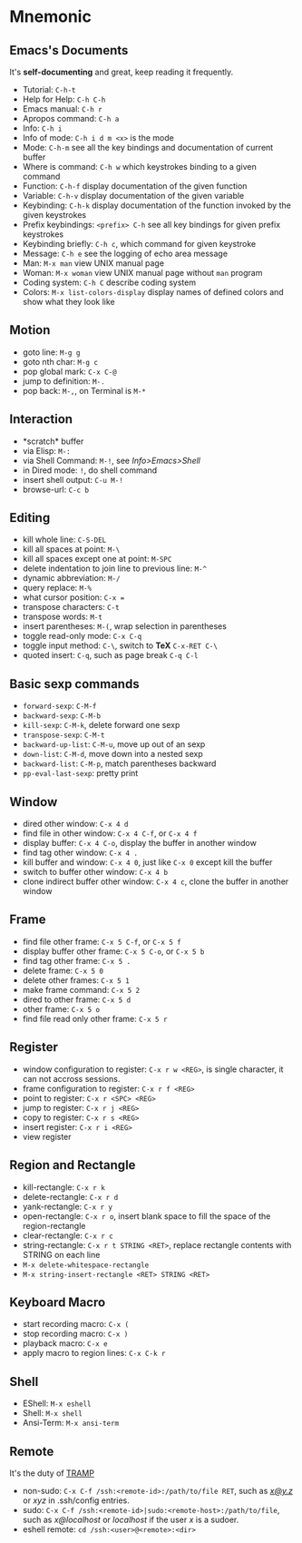 # Mnemonic


## Emacs's Documents
It's **self-documenting** and great, keep reading it frequently.

* Tutorial: ```C-h-t```
* Help for Help: ```C-h C-h```
* Emacs manual: ```C-h r```
* Apropos command: ```C-h a```
* Info: ```C-h i```
* Info of mode: ```C-h i d m <x>``` *<x>* is the mode
* Mode: ```C-h-m``` see all the key bindings and documentation of current buffer
* Where is command: ```C-h w``` which keystrokes binding to a given command
* Function: ```C-h-f``` display documentation of the given function
* Variable: ```C-h-v``` display documentation of the given variable
* Keybinding: ```C-h-k``` display documentation of the function invoked by the given keystrokes
* Prefix keybindings: ```<prefix> C-h``` see all key bindings for given prefix keystrokes
* Keybinding briefly: ```C-h c```, which command for given keystroke
* Message: ```C-h e``` see the logging of echo area message
* Man: ```M-x man``` view UNIX manual page
* Woman: ```M-x woman``` view UNIX manual page without ```man``` program
* Coding system: ```C-h C``` describe coding system
* Colors: ```M-x list-colors-display``` display names of defined colors and show what
they look like


## Motion
* goto line: ```M-g g```
* goto nth char: ```M-g c```
* pop global mark: ```C-x C-@```
* jump to definition: ```M-.```
* pop back: ```M-,```, on Terminal is ```M-*```

## Interaction
* \*scratch\* buffer
* via Elisp: ```M-:```
* via Shell Command: ```M-!```, see *Info>Emacs>Shell*
* in Dired mode: ```!```, do shell command
* insert shell output: ```C-u M-!```
* browse-url: ```C-c b```

## Editing
* kill whole line: ```C-S-DEL```
* kill all spaces at point: ```M-\```
* kill all spaces except one at point: ```M-SPC```
* delete indentation to join line to previous line: ```M-^```
* dynamic abbreviation: ```M-/```
* query replace: ```M-%```
* what cursor position: ```C-x =```
* transpose characters: ```C-t```
* transpose words: ```M-t```
* insert parentheses: ```M-(```, wrap selection in parentheses
* toggle read-only mode: ```C-x C-q```
* toggle input method: ```C-\```, switch to __TeX__ ```C-x-RET C-\```
* quoted insert: ```C-q```, such as page break ```C-q C-l```


## Basic sexp commands
* ```forward-sexp```: ```C-M-f```
* ```backward-sexp```: ```C-M-b```
* ```kill-sexp```: ```C-M-k```, delete forward one sexp
* ```transpose-sexp```: ```C-M-t```
* ```backward-up-list```: ```C-M-u```, move up out of an sexp
* ```down-list```: ```C-M-d```, move down into a nested sexp
* ```backward-list```: ```C-M-p```, match parentheses backward
* ```pp-eval-last-sexp```: pretty print


## Window
* dired other window: ```C-x 4 d```
* find file in other window: ```C-x 4 C-f```, or ```C-x 4 f```
* display buffer: ```C-x 4 C-o```, display the buffer in another window
* find tag other window: ```C-x 4 .```
* kill buffer and window: ```C-x 4 0```, just like ```C-x 0``` except kill the buffer
* switch to buffer other window: ```C-x 4 b```
* clone indirect buffer other window: ```C-x 4 c```, clone the buffer in another window

## Frame
* find file other frame: ```C-x 5 C-f```, or ```C-x 5 f```
* display buffer other frame: ```C-x 5 C-o```, or ```C-x 5 b```
* find tag other frame: ```C-x 5 .```
* delete frame: ```C-x 5 0```
* delete other frames: ```C-x 5 1```
* make frame command: ```C-x 5 2```
* dired to other frame: ```C-x 5 d```
* other frame: ```C-x 5 o```
* find file read only other frame: ```C-x 5 r```


## Register
* window configuration to register: ```C-x r w <REG>```, <REG> is single character, 
it can not accross sessions.
* frame configuration to register: ```C-x r f <REG>```
* point to register: ```C-x r <SPC> <REG>```
* jump to register: ```C-x r j <REG>```
* copy to register: ```C-x r s <REG>```
* insert register: ```C-x r i <REG>```
* view register

## Region and Rectangle
* kill-rectangle: ```C-x r k```
* delete-rectangle: ```C-x r d```
* yank-rectangle: ```C-x r y```
* open-rectangle: ```C-x r o```, insert blank space to fill the space of the region-rectangle
* clear-rectangle: ```C-x r c```
* string-rectangle: ```C-x r t STRING <RET>```, replace rectangle contents with STRING on each line
* ```M-x delete-whitespace-rectangle```
* ```M-x string-insert-rectangle <RET> STRING <RET>```

## Keyboard Macro
* start recording macro: ```C-x (```
* stop recording macro: ```C-x )```
* playback macro: ```C-x e```
* apply macro to region lines: ```C-x C-k r```


## Shell
* EShell: ```M-x eshell```
* Shell: ```M-x shell```
* Ansi-Term: ```M-x ansi-term```


## Remote
It's the duty of [TRAMP](https://www.gnu.org/software/tramp/)
* non-sudo: ```C-x C-f /ssh:<remote-id>:/path/to/file RET```, *<remote-id>* such as *x@y.z* or *xyz* in .ssh/config entries.
* sudo: ```C-x C-f /ssh:<remote-id>|sudo:<remote-host>:/path/to/file```, *<remote-host>*
such as *x@localhost* or *localhost* if the user *x* is a sudoer.
* eshell remote: ```cd /ssh:<user>@<remote>:<dir>```




